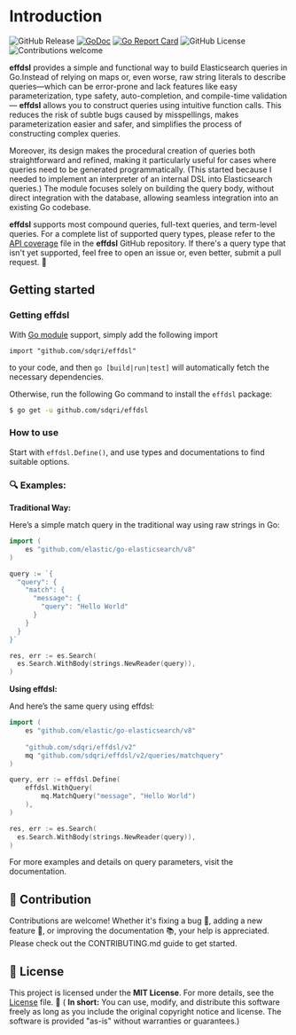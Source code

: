 # Introduction

![GitHub Release](https://img.shields.io/github/v/release/sdqri/effdsl)
[![GoDoc](https://pkg.go.dev/badge/github.com/sdqri/effdsl?status.svg)](https://pkg.go.dev/github.com/sdqri/effdsl?tab=doc)
[![Go Report Card](https://goreportcard.com/badge/github.com/sdqri/effdsl)](https://goreportcard.com/report/github.com/sdqri/effdsl)
![GitHub License](https://img.shields.io/github/license/sdqri/effdsl)
<a href="https://github.com/sdqri/effdsl/pulls" style="text-decoration: none;">
    <img src="https://img.shields.io/badge/contributions-welcome-brightgreen.svg?style=flat" alt="Contributions welcome">
</a>

**effdsl** provides a simple and functional way to build Elasticsearch queries in Go.Instead of relying on maps or, even worse, raw string literals to describe queries—which can be error-prone and lack features like easy parameterization, type safety, auto-completion, and compile-time validation— **effdsl** allows you to construct queries using intuitive function calls. This reduces the risk of subtle bugs caused by misspellings, makes parameterization easier and safer, and simplifies the process of constructing complex queries.

Moreover, its design makes the procedural creation of queries both straightforward and refined, making it particularly useful for cases where queries need to be generated programmatically. (This started because I needed to implement an interpreter of an internal DSL into Elasticsearch queries.) The module focuses solely on building the query body, without direct integration with the database, allowing seamless integration into an existing Go codebase.

**effdsl** supports most compound queries, full-text queries, and term-level queries. For a complete list of supported query types, please refer to the [API coverage](https://sdqri.github.com/effdsl/api_coverage) file in the **effdsl** GitHub repository. If there's a query type that isn't yet supported, feel free to open an issue or, even better, submit a pull request. 🙌

## Getting started

### Getting effdsl

With [Go module](https://github.com/golang/go/wiki/Modules) support, simply add the following import

```
import "github.com/sdqri/effdsl"
```

to your code, and then `go [build|run|test]` will automatically fetch the necessary dependencies.

Otherwise, run the following Go command to install the `effdsl` package:

```sh
$ go get -u github.com/sdqri/effdsl
```

### How to use

Start with `effdsl.Define()`, and use types and documentations to find suitable options.

### 🔍 Examples:

**Traditional Way:**

Here’s a simple match query in the traditional way using raw strings in Go:

```go
import (
    es "github.com/elastic/go-elasticsearch/v8"
)

query := `{
  "query": {
    "match": {
      "message": {
        "query": "Hello World"
      }
    }
  }
}`

res, err := es.Search(
  es.Search.WithBody(strings.NewReader(query)),
)
```

**Using effdsl:**

And here’s the same query using effdsl:

```go
import (
    es "github.com/elastic/go-elasticsearch/v8"
    
    "github.com/sdqri/effdsl/v2"
    mq "github.com/sdqri/effdsl/v2/queries/matchquery"
)

query, err := effdsl.Define(
    effdsl.WithQuery(
        mq.MatchQuery("message", "Hello World")
    ),    
)

res, err := es.Search(
  es.Search.WithBody(strings.NewReader(query)),
)
```

For more examples and details on query parameters, visit the documentation.

## 🤝 Contribution
Contributions are welcome! Whether it's fixing a bug 🐛, adding a new feature 🌟, or improving the documentation 📚, your help is appreciated. Please check out the CONTRIBUTING.md guide to get started.

## 📜 License
This project is licensed under the **MIT License**. For more details, see the [License](https://github.com/sdqri/effdsl/blob/master/LICENSE) file. 📄 ( **In short:** You can use, modify, and distribute this software freely as long as you include the original copyright notice and license. The software is provided "as-is" without warranties or guarantees.)
